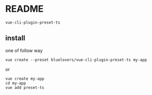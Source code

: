 # README

    vue-cli-plugin-preset-ts

## install

one of follow way

```
vue create --preset bluelovers/vue-cli-plugin-preset-ts my-app
```

or

```
vue create my-app
cd my-app
vue add preset-ts
```
